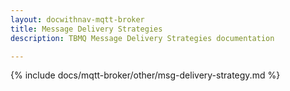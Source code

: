 ```yaml
---
layout: docwithnav-mqtt-broker
title: Message Delivery Strategies
description: TBMQ Message Delivery Strategies documentation

---
```


{% include docs/mqtt-broker/other/msg-delivery-strategy.md %}